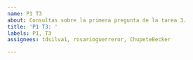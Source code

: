 ```yaml
---
name: P1 T3
about: Consultas sobre la primera pregunta de la tarea 3.
title: 'P1 T3: '
labels: P1, T3
assignees: tdsilva1, rosarioguerreror, ChupeteBecker

---
```



